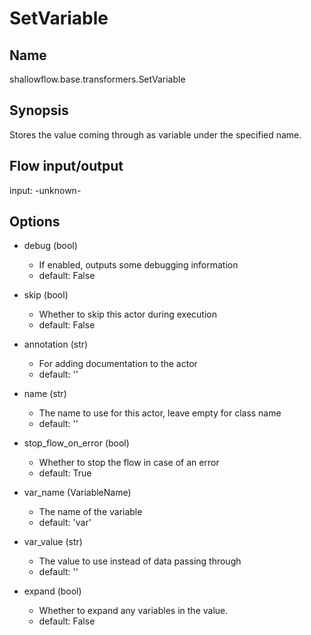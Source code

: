 # SetVariable

## Name
shallowflow.base.transformers.SetVariable

## Synopsis
Stores the value coming through as variable under the specified name.

## Flow input/output
input: -unknown-

## Options
* debug (bool)

  * If enabled, outputs some debugging information
  * default: False

* skip (bool)

  * Whether to skip this actor during execution
  * default: False

* annotation (str)

  * For adding documentation to the actor
  * default: ''

* name (str)

  * The name to use for this actor, leave empty for class name
  * default: ''

* stop_flow_on_error (bool)

  * Whether to stop the flow in case of an error
  * default: True

* var_name (VariableName)

  * The name of the variable
  * default: 'var'

* var_value (str)

  * The value to use instead of data passing through
  * default: ''

* expand (bool)

  * Whether to expand any variables in the value.
  * default: False

